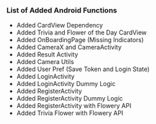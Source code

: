 ### List of Added Android Functions
* Added CardView Dependency
* Added Trivia and Flower of the Day CardView
* Added OnBoardingPage (Missing Indicators)
* Added CameraX and CameraActivity
* Added Result Activity
* Added Camera Utils
* Added User Pref (Save Token and Login State)
* Added LoginActivity
* Added LoginActivity Dummy Logic
* Added RegisterActivity
* Added RegisterActivity Dummy Logic
* Added RegisterActivity with Flowery API
* Added Trivia Flower with Flowery API

